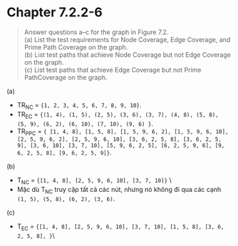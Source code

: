 # Chapter 7.2.2-6

> Answer questions a–c for the graph in Figure 7.2.\
> (a) List the test requirements for Node Coverage, Edge Coverage, and Prime Path Coverage on the graph.\
> (b) List test paths that achieve Node Coverage but not Edge Coverage on the graph.\
> (c) List test paths that achieve Edge Coverage but not Prime PathCoverage on the graph.

(a)

- TR<sub>NC</sub> = ```{1, 2, 3, 4, 5, 6, 7, 8, 9, 10}```.
- TR<sub>EC</sub> = ```{(1, 4), (1, 5), (2, 5), (3, 6), (3, 7), (4, 8), (5, 8), (5, 9), (6, 2), (6, 10), (7, 10), (9, 6) }```.
- TR<sub>PPC</sub> = ```{ [1, 4, 8], [1, 5, 8], [1, 5, 9, 6, 2], [1, 5, 9, 6, 10], [2, 5, 9, 6, 2], [2, 5, 9, 6, 10], [3, 6, 2, 5, 8], [3, 6, 2, 5, 9], [3, 6, 10], [3, 7, 10], [5, 9, 6, 2, 5], [6, 2, 5, 9, 6], [9, 6, 2, 5, 8], [9, 6, 2, 5, 9]}```.

(b)

- T<sub>NC</sub> = ```{[1, 4, 8], [2, 5, 9, 6, 10], [3, 7, 10]}``` \
- Mặc dù T<sub>NC</sub> truy cập tất cả các nút, nhưng nó không đi qua các cạnh ```(1, 5), (5, 8), (6, 2), (3, 6)```.

(c)

- T<sub>EC</sub> = ```{[1, 4, 8], [2, 5, 9, 6, 10], [3, 7, 10], [1, 5, 8], [3, 6, 2, 5, 8], }```\
